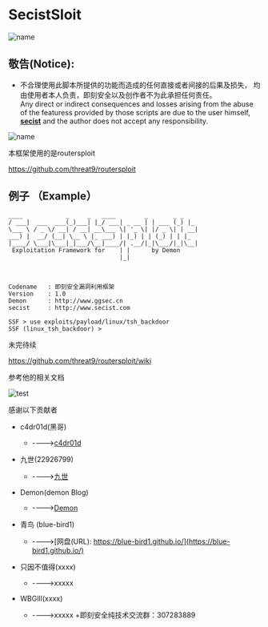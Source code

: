 # SecistSloit 
![name](https://img.shields.io/badge/Name-SecistSloit-orange.svg)

## 敬告(Notice):

+ 不合理使用此脚本所提供的功能而造成的任何直接或者间接的后果及损失，  均由使用者本人负责，即刻安全以及创作者不为此承担任何责任。
 </br>Any direct or indirect consequences and losses arising from the abuse of the featuress provided by those scripts are due to the user himself, <b>[secist](www.secist.com)</b> and the author does not accept any responsibility.
 
![name](https://img.shields.io/badge/style-plastic-green.svg?logo=appveyor&longCache=true&Example=SecistSloit)

本框架使用的是routersploit

https://github.com/threat9/routersploit

## 例子 （Example）
```
____            _     _   ____        _       _ _
/ ___|  ___  ___(_)___| |_/ ___| _ __ | | ___ (_) |_
\___ \ / _ \/ __| / __| __\___ \| '_ \| |/ _ \| | __|
___) |  __/ (__| \__ \ |_ ___) | |_) | | (_) | | |_
|____/ \___|\___|_|___/\__|____/| .__/|_|\___/|_|\__|
 Exploitation Framework for    | |      by Demon
                               |_|



Codename   : 即刻安全漏洞利用框架
Version    : 1.0
Demon      : http://www.ggsec.cn
secist     : http://www.secist.com

SSF > use exploits/payload/linux/tsh_backdoor
SSF (linux_tsh_backdoor) > 
```

未完待续

https://github.com/threat9/routersploit/wiki

参考他的相关文档

![test](https://img.shields.io/badge/style-plastic-green.svg?logo=appveyor&longCache=true&author=all)

感谢以下贡献者

+ c4dr01d(黑哥)
    + ---->[c4dr01d](https://github.com/c4dr01d)
+ 九世(22926799)
    + ---->[九世](https://422926799.github.io/)
+ Demon(demon Blog) 
    + ---->[Demon](www.ggsec.cn)
+ 青鸟 (blue-bird1)   
    + ---->[网盘(URL): https://blue-bird1.github.io/](https://blue-bird1.github.io/)
+ 只因不值得(xxxx)
    + ---->xxxxx

+ WBGlIl(xxxx)
    + ---->xxxxx
+即刻安全纯技术交流群：307283889
